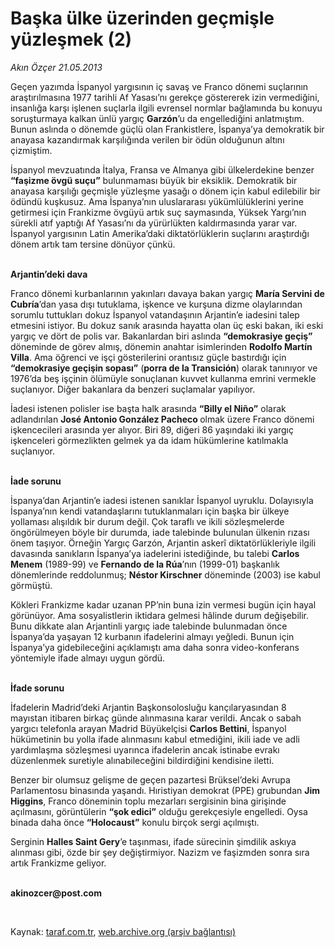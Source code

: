 # Başka ülke üzerinden geçmişle yüzleşmek (2)

*Akın Özçer 21.05.2013*

<div class="yazi"><p>Geçen yazımda İspanyol yargısının iç savaş ve Franco dönemi suçlarının araştırılmasına 1977 tarihli Af Yasası’nı gerekçe göstererek izin vermediğini, insanlığa karşı işlenen suçlarla ilgili evrensel normlar bağlamında bu konuyu soruşturmaya kalkan ünlü yargıç <b>Garzón</b>’u da engellediğini anlatmıştım. Bunun aslında o dönemde güçlü olan Frankistlere, İspanya’ya demokratik bir anayasa kazandırmak karşılığında verilen bir ödün olduğunun altını çizmiştim. </p>
<p>İspanyol mevzuatında İtalya, Fransa ve Almanya gibi ülkelerdekine benzer <b>“faşizme övgü suçu”</b> bulunmaması büyük bir eksiklik. Demokratik bir anayasa karşılığı geçmişle yüzleşme yasağı o dönem için kabul edilebilir bir ödündü kuşkusuz. Ama İspanya’nın uluslararası yükümlülüklerini yerine getirmesi için Frankizme övgüyü artık suç saymasında, Yüksek Yargı’nın sürekli atıf yaptığı Af Yasası’nı da yürürlükten kaldırmasında yarar var. İspanyol yargısının Latin Amerika’daki diktatörlüklerin suçlarını araştırdığı dönem artık tam tersine dönüyor çünkü. </p>
<p><b><br/>Arjantin’deki dava </b></p>
<p>Franco dönemi kurbanlarının yakınları davaya bakan yargıç <b>María Servini de Cubría</b>’dan yasa dışı tutuklama, işkence ve kurşuna dizme olaylarından sorumlu tuttukları dokuz İspanyol vatandaşının Arjantin’e iadesini talep etmesini istiyor. Bu dokuz sanık arasında hayatta olan üç eski bakan, iki eski yargıç ve dört de polis var. Bakanlardan biri aslında <b>“demokrasiye geçiş”</b> döneminde de görev almış, dönemin anahtar isimlerinden <b>Rodolfo Martín Villa</b>. Ama öğrenci ve işçi gösterilerini orantısız güçle bastırdığı için <b>“demokrasiye geçişin sopası”</b> (<b>porra de la Transición</b>) olarak tanınıyor ve 1976’da beş işçinin ölümüyle sonuçlanan kuvvet kullanma emrini vermekle suçlanıyor. Diğer bakanlara da benzeri suçlamalar yapılıyor.</p>
<p>İadesi istenen polisler ise başta halk arasında <b>“Billy el Niño”</b> olarak adlandırılan <b>José Antonio González Pacheco </b>olmak üzere Franco dönemi işkencecileri arasında yer alıyor. Biri 89, diğeri 86 yaşındaki iki yargıç işkenceleri görmezlikten gelmek ya da idam hükümlerine katılmakla suçlanıyor. </p>
<p><b><br/>İade sorunu </b></p>
<p>İspanya’dan Arjantin’e iadesi istenen sanıklar İspanyol uyruklu. Dolayısıyla İspanya’nın kendi vatandaşlarını tutuklanmaları için başka bir ülkeye yollaması alışıldık bir durum değil. Çok taraflı ve ikili sözleşmelerde öngörülmeyen böyle bir durumda, iade talebinde bulunulan ülkenin rızası önem taşıyor. Örneğin Yargıç Garzón, Arjantin askerî diktatörlükleriyle ilgili davasında sanıkların İspanya’ya iadelerini istediğinde, bu talebi <b>Carlos Menem</b> (1989-99) ve <b>Fernando de la Rúa</b>’nın (1999-01) başkanlık dönemlerinde reddolunmuş; <b>Néstor Kirschner</b> döneminde (2003) ise kabul görmüştü. </p>
<p>Kökleri Frankizme kadar uzanan PP’nin buna izin vermesi bugün için hayal görünüyor. Ama sosyalistlerin iktidara gelmesi hâlinde durum değişebilir. Bunu dikkate alan Arjantinli yargıç iade talebinde bulunmadan önce İspanya’da yaşayan 12 kurbanın ifadelerini almayı yeğledi. Bunun için İspanya’ya gidebileceğini açıklamıştı ama daha sonra video-konferans yöntemiyle ifade almayı uygun gördü. </p>
<p><b><br/>İfade sorunu</b></p>
<p>İfadelerin Madrid’deki Arjantin Başkonsolosluğu kançılaryasından 8 mayıstan itibaren birkaç günde alınmasına karar verildi. Ancak o sabah yargıcı telefonla arayan Madrid Büyükelçisi <b>Carlos Bettini</b>, İspanyol hükümetinin bu yolla ifade alınmasını kabul etmediğini, ikili iade ve adli yardımlaşma sözleşmesi uyarınca ifadelerin ancak istinabe evrakı düzenlenmek suretiyle alınabileceğini bildirdiğini kendisine iletti.</p>
<p>Benzer bir olumsuz gelişme de geçen pazartesi Brüksel’deki Avrupa Parlamentosu binasında yaşandı. Hıristiyan demokrat (PPE) grubundan <b>Jim Higgins</b>, Franco döneminin toplu mezarları sergisinin bina girişinde açılmasını, görüntülerin <b>“şok edici”</b> olduğu gerekçesiyle engelledi. Oysa binada daha önce <b>“Holocaust”</b> konulu birçok sergi açılmıştı. </p>
<p>Serginin <b>Halles Saint Gery</b>’e taşınması, ifade sürecinin şimdilik askıya alınması gibi, özde bir şey değiştirmiyor. Nazizm ve faşizmden sonra sıra artık Frankizme geliyor.</p><b>
<p><br/>akinozcer@post.com</p>
<p></p></b> 
</div>

Kaynak: [taraf.com.tr](http://www.taraf.com.tr:80/akin-ozcer/makale-baska-ulke-uzerinden-gecmisle-yuzlesmek-2.htm), [web.archive.org (arşiv bağlantısı)](http://web.archive.org/web/20130619130929/http://www.taraf.com.tr:80/akin-ozcer/makale-baska-ulke-uzerinden-gecmisle-yuzlesmek-2.htm)
